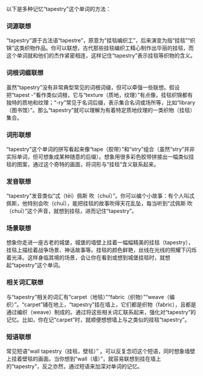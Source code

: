 以下是多种记忆“tapestry”这个单词的方法：

### 词源联想
“tapestry”源于古法语“tapestre”，原意为“挂毯编织工”，后来演变为指“挂毯”“织锦”这类织物作品。你可以联想，古代那些挂毯编织工精心制作出华丽的挂毯，而这个单词就和他们的杰作紧密相连，这样记住“tapestry”表示挂毯等织物的含义。

### 词根词缀联想
虽然“tapestry”没有非常典型常见的词根词缀，但可以牵强一些联想。假设把“tapest -”看作类似词根，它与“texture（质地，纹理）”有点像，挂毯织锦都有独特的质地和纹理；“-ry”常见于名词后缀，表示集合名词或场所等，比如“library（图书馆）”。那么“tapestry”就可以理解为有着特定质地纹理的一类织物（挂毯）集合。 

### 词形联想
“tapestry”这个单词的拼写看起来像“tape（胶带）”和“stry”组合（虽然“stry”并非实际单词，但可想象成某种随意的后缀）。想象用很多彩色胶带拼接出一幅类似挂毯的图案，通过这个奇特的画面，将词形与“挂毯”含义联系起来。

### 发音联想
“tapestry”发音类似“忒（tēi）佩斯 吹（chuī）”。你可以编个小故事：有个人叫忒佩斯，他特别会吹（chuī），能把挂毯的故事吹得天花乱坠，每当听到“忒佩斯 吹（chuī）”这个声音，就想到挂毯，进而记住“tapestry”。

### 场景联想
想象你走进一座古老的城堡，城堡的墙壁上挂着一幅幅精美的挂毯（tapestry），挂毯上描绘着战争场景、神话故事等。挂毯的颜色鲜艳，丝线在光线的照耀下闪烁着光泽。这样身临其境的场景，会让你在看到或想到城堡挂毯时，就想起“tapestry”这个单词。

### 相关词汇联想
与“tapestry”相关的词汇有“carpet（地毯）”“fabric（织物）”“weave（编织）”。“carpet”铺在地上，“tapestry”挂在墙上，它们都是织物（fabric），且都是通过编织（weave）制成的。通过将这些相关词汇联系起来，强化对“tapestry”的记忆。比如，你在记“carpet”时，就顺便想想墙上与之类似的挂毯“tapestry”。

### 短语联想
常见短语“wall tapestry（挂毯，壁毯）” 。可以反复念叨这个短语，同时想象墙壁上挂着壁毯的画面。当你想到“wall（墙）”，就容易联想到挂在墙上的“tapestry”，反之亦然，通过短语来加深对单词的记忆。 